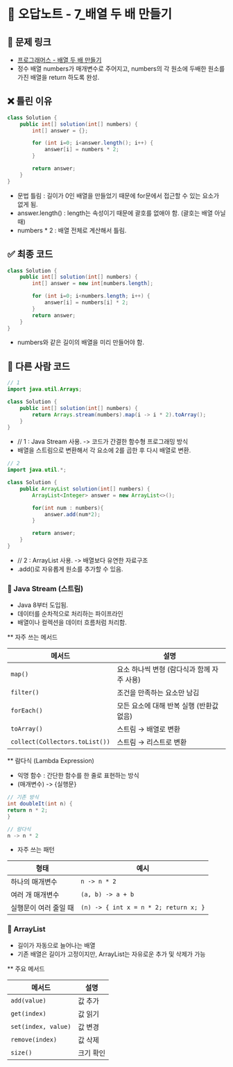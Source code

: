 # 📎 오답노트 - 7_배열 두 배 만들기

## 📌 문제 링크
- [프로그래머스 - 배열 두 배 만들기](https://school.programmers.co.kr/learn/courses/30/lessons/120809)
- 정수 배열 numbers가 매개변수로 주어지고, numbers의 각 원소에 두배한 원소를 가진 배열을 return 하도록 완성.


## ❌ 틀린 이유
```java
class Solution {
    public int[] solution(int[] numbers) {
        int[] answer = {};

        for (int i=0; i<answer.length(); i++) {
            answer[i] = numbers * 2;
        }

        return answer;
    }
}
```
- 문법 틀림 : 길이가 0인 배열을 만들었기 때문에 for문에서 접근할 수 있는 요소가 없게 됨.
- answer.length() : length는 속성이기 때문에 괄호를 없애야 함. (괄호는 배열 아닐 때)
- numbers * 2 : 배열 전체로 계산해서 틀림.

## ✅ 최종 코드

```java
class Solution {
    public int[] solution(int[] numbers) {
        int[] answer = new int[numbers.length];

        for (int i=0; i<numbers.length; i++) {
            answer[i] = numbers[i] * 2;
        }
        return answer;
    }
}
```
- numbers와 같은 길이의 배열을 미리 만들어야 함.

## 🧪 다른 사람 코드
```java
// 1
import java.util.Arrays;

class Solution {
    public int[] solution(int[] numbers) {
        return Arrays.stream(numbers).map(i -> i * 2).toArray();
    }
}
```
- // 1 : Java Stream 사용. -> 코드가 간결한 함수형 프로그래밍 방식
- 배열을 스트림으로 변환해서 각 요소에 2를 곱한 후 다시 배열로 변환.

```java
// 2
import java.util.*;

class Solution {
    public ArrayList solution(int[] numbers) {
        ArrayList<Integer> answer = new ArrayList<>();

        for(int num : numbers){
            answer.add(num*2);
        }

        return answer;
    }
}
```
- // 2 : ArrayList 사용. -> 배열보다 유연한 자료구조
- .add()로 자유롭게 원소를 추가할 수 있음.

### 🧩 Java Stream (스트림)
- Java 8부터 도입됨.
- 데이터를 순차적으로 처리하는 파이프라인
- 배열이나 컬렉션을 데이터 흐름처럼 처리함.

** 자주 쓰는 메서드

| 메서드                            | 설명                        |
| ------------------------------ | ------------------------- |
| `map()`                        | 요소 하나씩 변형 (람다식과 함께 자주 사용) |
| `filter()`                     | 조건을 만족하는 요소만 남김           |
| `forEach()`                    | 모든 요소에 대해 반복 실행 (반환값 없음)  |
| `toArray()`                    | 스트림 → 배열로 변환              |
| `collect(Collectors.toList())` | 스트림 → 리스트로 변환             |

** 람다식 (Lambda Expression)
- 익명 함수 : 간단한 함수를 한 줄로 표현하는 방식
- (매개변수) -> {실행문}

```java
// 기존 방식
int doubleIt(int n) {
return n * 2;
}

// 람다식
n -> n * 2
```
- 자주 쓰는 패턴

| 형태           | 예시                                    |
| ------------ | ------------------------------------- |
| 하나의 매개변수     | `n -> n * 2`                          |
| 여러 개 매개변수    | `(a, b) -> a + b`                     |
| 실행문이 여러 줄일 때 | `(n) -> { int x = n * 2; return x; }` |

### 🧩 ArrayList
- 길이가 자동으로 늘어나는 배열
- 기존 배열은 길이가 고정이지만, ArrayList는 자유로운 추가 및 삭제가 가능

** 주요 메서드

| 메서드                 | 설명    |
| ------------------- | ----- |
| `add(value)`        | 값 추가  |
| `get(index)`        | 값 읽기  |
| `set(index, value)` | 값 변경  |
| `remove(index)`     | 값 삭제  |
| `size()`            | 크기 확인 |
